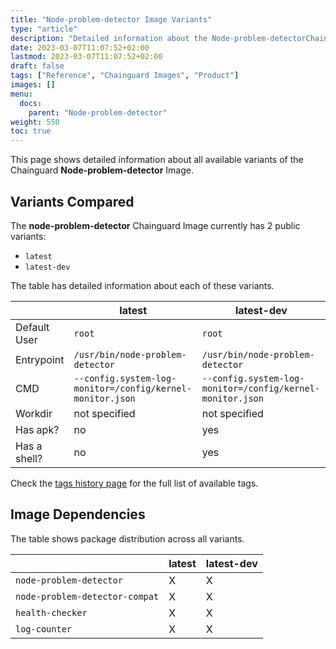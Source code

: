 ```yaml
---
title: "Node-problem-detector Image Variants"
type: "article"
description: "Detailed information about the Node-problem-detectorChainguard Image variants"
date: 2023-03-07T11:07:52+02:00
lastmod: 2023-03-07T11:07:52+02:00
draft: false
tags: ["Reference", "Chainguard Images", "Product"]
images: []
menu:
  docs:
    parent: "Node-problem-detector"
weight: 550
toc: true
---
```


This page shows detailed information about all available variants of the Chainguard **Node-problem-detector** Image.

## Variants Compared
The **node-problem-detector** Chainguard Image currently has 2 public variants: 

- `latest`
- `latest-dev`

The table has detailed information about each of these variants.

|              | latest                                                    | latest-dev                                                |
|--------------|-----------------------------------------------------------|-----------------------------------------------------------|
| Default User | `root`                                                    | `root`                                                    |
| Entrypoint   | `/usr/bin/node-problem-detector`                          | `/usr/bin/node-problem-detector`                          |
| CMD          | `--config.system-log-monitor=/config/kernel-monitor.json` | `--config.system-log-monitor=/config/kernel-monitor.json` |
| Workdir      | not specified                                             | not specified                                             |
| Has apk?     | no                                                        | yes                                                       |
| Has a shell? | no                                                        | yes                                                       |

Check the [tags history page](/chainguard/chainguard-images/reference/node-problem-detector/tags_history/) for the full list of available tags.
## Image Dependencies
The table shows package distribution across all variants.

|                                | latest | latest-dev |
|--------------------------------|--------|------------|
| `node-problem-detector`        | X      | X          |
| `node-problem-detector-compat` | X      | X          |
| `health-checker`               | X      | X          |
| `log-counter`                  | X      | X          |
